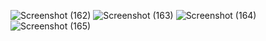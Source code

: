![Screenshot (162)](https://github.com/user-attachments/assets/b2c3c14a-4afe-43e7-9c75-92a5cd97f986)
![Screenshot (163)](https://github.com/user-attachments/assets/8957d7fd-32d3-4f72-a37f-7a2f12456adf)
![Screenshot (164)](https://github.com/user-attachments/assets/caa09151-f47c-4508-96af-865aeb311a1c)
![Screenshot (165)](https://github.com/user-attachments/assets/cbc3d9cb-a538-4673-bbb3-6bee3befd9cd)
